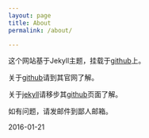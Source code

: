 ```yaml
---
layout: page
title: About
permalink: /about/

---
```

这个网站基于Jekyll主题，挂载于[github](http://github.com)上。

关于[github](http://github.com)请到其官网了解。

关于[jekyll](https://github.com/jekyll/jekyll)请移步其[github](https://github.com/jekyll/jekyll)页面了解。

如有问题，请发邮件到鄙人邮箱。

2016-01-21
